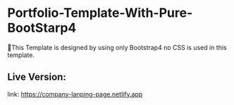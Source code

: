 # Portfolio-Template-With-Pure-BootStarp4
:tada:This Template is designed by using only Bootstrap4 no CSS is used in this template.
## Live Version:
link: https://company-lanping-page.netlify.app
